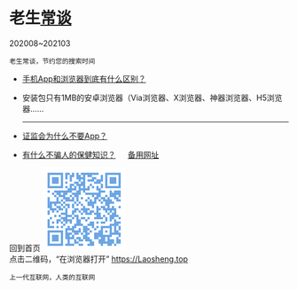 老生[常谈](./)
==============
202008~202103

	老生常谈，节约您的搜索时间

* [手机App和浏览器到底有什么区别？](App和浏览器的三个区别.txt)

* 安装包只有1MB的安卓浏览器[]()（Via浏览器、X浏览器、神器浏览器、H5浏览器……

	-----

* [证监会为什么不要App？](8-证券信息披露的法定媒体.txt)

* [有什么不骗人的保健知识？](./6-权威的医疗保健类报纸.txt) 　 
	[备用网址](https://github.com/DiamonWoo/Laosheng2019/blob/master/changtan/6-权威的医疗保健类报纸.txt.md)


回到首页
<a href=".." title="返回老生常谈首页"><img src="../indexQR-Blue.png" /></a>  
点击二维码，“在浏览器打开” https://Laosheng.top

	上一代互联网，人类的互联网
